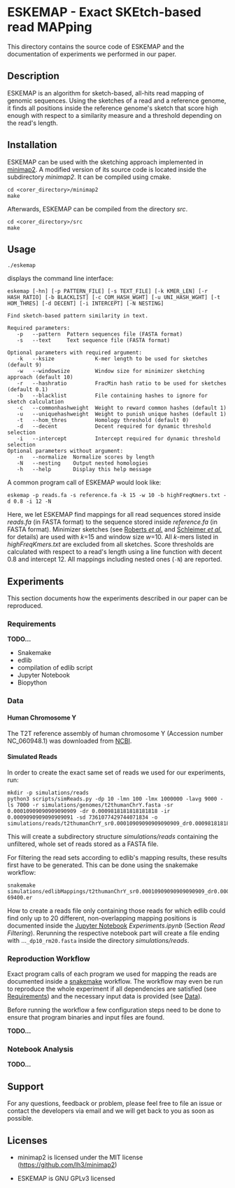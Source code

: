 # ESKEMAP - Exact SKEtch-based read MAPping

This directory contains the source code of ESKEMAP and the documentation of experiments we performed in our paper.

## Description

ESKEMAP is an algorithm for sketch-based, all-hits read mapping of genomic sequences. Using the sketches of a read and a reference genome, it finds all positions inside the reference genome's sketch that score high enough with respect to a similarity measure and a threshold depending on the read's length.

## Installation

ESKEMAP can be used with the sketching approach implemented in [minimap2](https://github.com/lh3/minimap2). A modified version of its source code is located inside the subdirectory *minimap2*. It can be compiled using cmake.

```
cd <corer_directory>/minimap2
make
```

Afterwards, ESKEMAP can be compiled from the directory *src*.

```
cd <corer_directory>/src
make
```

## Usage

```
./eskemap
```

displays the command line interface:
```
eskemap [-hn] [-p PATTERN_FILE] [-s TEXT_FILE] [-k KMER_LEN] [-r HASH_RATIO] [-b BLACKLIST] [-c COM_HASH_WGHT] [-u UNI_HASH_WGHT] [-t HOM_THRES] [-d DECENT] [-i INTERCEPT] [-N NESTING]

Find sketch-based pattern similarity in text.

Required parameters:
   -p   --pattern  Pattern sequences file (FASTA format)
   -s   --text     Text sequence file (FASTA format)

Optional parameters with required argument:
   -k   --ksize             K-mer length to be used for sketches (default 9)
   -w   --windowsize        Window size for minimizer sketching approach (default 10)
   -r   --hashratio         FracMin hash ratio to be used for sketches (default 0.1)
   -b   --blacklist         File containing hashes to ignore for sketch calculation
   -c   --commonhashweight  Weight to reward common hashes (default 1)
   -u   --uniquehashweight  Weight to punish unique hashes (default 1)
   -t   --hom_thres         Homology threshold (default 0)
   -d   --decent            Decent required for dynamic threshold selection
   -i   --intercept         Intercept required for dynamic threshold selection
Optional parameters without argument:
   -n   --normalize  Normalize scores by length
   -N   --nesting    Output nested homologies
   -h   --help       Display this help message
```

A common program call of ESKEMAP would look like:

```
eskemap -p reads.fa -s reference.fa -k 15 -w 10 -b highFreqKmers.txt -d 0.8 -i 12 -N
```

Here, we let ESKEMAP find mappings for all read sequences stored inside *reads.fa* (in FASTA format) to the sequence stored inside *reference.fa* (in FASTA format). Minimizer sketches (see [Roberts *et al.*](https://doi.org/10.1093/bioinformatics/bth408) and [Schleimer *et al.*](https://doi.org/10.1145/872757.872770) for details) are used with *k*=15 and window size *w*=10. All *k*-mers listed in *highFreqKmers.txt* are excluded from all sketches. Score thresholds are calculated with respect to a read's length using a line function with decent 0.8 and intercept 12. All mappings including nested ones (`-N`) are reported.

## Experiments

This section documents how the experiments described in our paper can be reproduced.

### Requirements

**TODO...**

* Snakemake
* edlib
* compilation of edlib script
* Jupyter Notebook
* Biopython

### Data

#### Human Chromosome Y

The T2T reference assembly of human chromosome Y (Accession number NC_060948.1) was downloaded from [NCBI](https://www.ncbi.nlm.nih.gov).

#### Simulated Reads

In order to create the exact same set of reads we used for our experiments, run:

```
mkdir -p simulations/reads
python3 scripts/simReads.py -dp 10 -lmn 100 -lmx 1000000 -lavg 9000 -ls 7000 -r simulations/genomes/t2thumanChrY.fasta -sr 0.00010909090909090909 -dr 0.0009818181818181818 -ir 0.0009090909090909091 -sd 7361077429744071834 -o simulations/reads/t2thumanChrY_sr0.00010909090909090909_dr0.0009818181818181818_i0.0009090909090909091_sd7361077429744071834_lmn100_lmx1000000_lavg9000_ls7000_dp10.fasta
```

This will create a subdirectory structure *simulations/reads* containing the unfiltered, whole set of reads stored as a FASTA file. 

For filtering the read sets according to edlib's mapping results, these results first have to be generated. This can be done using the snakemake workflow:

```
snakemake simulations/edlibMappings/t2thumanChrY_sr0.00010909090909090909_dr0.0009818181818181818_i0.0009090909090909091_sd7361077429744071834_lmn100_lmx1000000_lavg9000_ls7000_dp10_ri0-69400.er
```

How to create a reads file only containing those reads for which edlib could find only up to 20 different, non-overlapping mapping positions is documented inside the [Jupyter Notebook](https://jupyter.org) *Experiments.ipynb* (Section *Read Filtering*). Rerunning the respective notebook part will create a file ending with ...`_dp10_rm20.fasta` inside the directory *simulations/reads*.

### Reproduction Workflow

Exact program calls of each program we used for mapping the reads are documented inside a [snakemake](https://snakemake.readthedocs.io/en/stable/) workflow. The workflow may even be run to reproduce the whole experiment if all dependencies are satisfied (see [Requirements](#Requirements)) and the necessary input data is provided (see [Data](#Data)).

Before running the workflow a few configuration steps need to be done to ensure that program binaries and input files are found.

**TODO...**

### Notebook Analysis

**TODO...**

## Support

For any questions, feedback or problem, please feel free to file an issue or contact the developers via email and we will get back to you as soon as possible.

## Licenses

* minimap2 is licensed under the MIT license (https://github.com/lh3/minimap2)

* ESKEMAP is GNU GPLv3 licensed 

